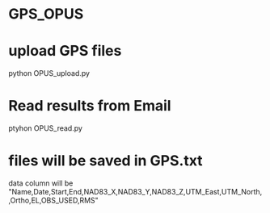 # GPS_OPUS
# upload GPS files
python OPUS_upload.py
# Read results from Email
ptyhon OPUS_read.py
# files will be saved in GPS.txt
data column will be "Name,Date,Start,End,NAD83_X,NAD83_Y,NAD83_Z,UTM_East,UTM_North,,Ortho,EL,OBS_USED,RMS"
